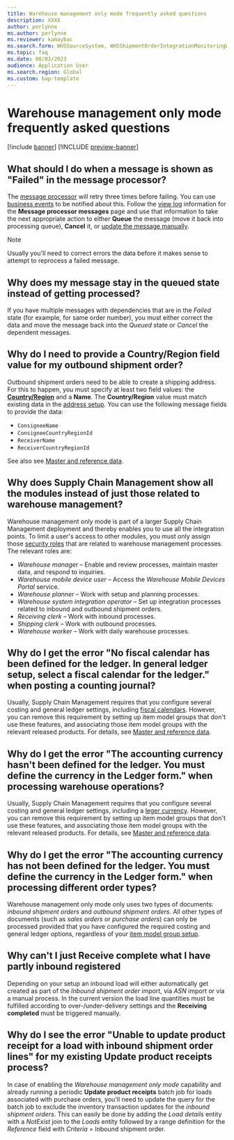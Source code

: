 ```yaml
---
title: Warehouse management only mode frequently asked questions
description: XXXX
author: perlynne
ms.author: perlynne
ms.reviewer: kamaybac
ms.search.form: WHSSourceSystem, WHSShipmentOrderIntegrationMonitoringWorkspace, SysMessageProcessorMessage, BusinessEventsWorkspace, WHSInboundShipmentOrder, WHSOutboundShipmentOrder, WHSInboundLoadPlanningWorkbench, WHSShipmentPackingSlipJournal, WHSShipmentReceiptJournal, WHSParameters, ExtCodeTable, WHSOutboundShipmentOrderMessage, WHSInboundShipmentOrderMessage
ms.topic: faq
ms.date: 08/03/2023
audience: Application User
ms.search.region: Global
ms.custom: bap-template
---
```


# Warehouse management only mode frequently asked questions

[!include [banner](../includes/banner.md)]
[!INCLUDE [preview-banner](../includes/preview-banner.md)]

<!-- KFM: Preview until further notice -->

## What should I do when a message is shown as "Failed" in the message processor?

The [message processor](../supply-chain-dev/message-processor.md) will retry three times before failing. You can use [business events](../../fin-ops-core/dev-itpro/business-events/home-page.md) to be notified about this. Follow the [view log](../supply-chain-dev/message-processor.md#view-message-log) information for the **Message processor messages** page and use that information to take the next appropriate action to either **Queue** the message (move it back into processing queue), **Cancel** it, or [update the message manually](wms-only-mode-using.md#maintain-messages).

> [!NOTE]
> Usually you'll need to correct errors the data before it makes sense to attempt to reprocess a failed message.

## Why does my message stay in the queued state instead of getting processed?

If you have multiple messages with dependencies that are in the *Failed* state (for example, for same order number), you must either correct the data and move the message back into the *Queued* state or *Cancel* the dependent messages.

## Why do I need to provide a Country/Region field value for my outbound shipment order?

Outbound shipment orders need to be able to create a shipping address. For this to happen, you must specify at least two field values: the [**Country/Region**](../../fin-ops-core/fin-ops/organization-administration/global-address-book-address-setup#set-up-countryregion-information) and a **Name**. The **Country/Region** value must match existing data in the [address setup](../../fin-ops-core/fin-ops/organization-administration/global-address-book-address-setup#set-up-countryregion-information). You can use the following message fields to provide the data:

- `ConsigneeName`
- `ConsigneeCountryRegionId`
- `ReceiverName`
- `ReceiverCountryRegionId`

See also see [Master and reference data](wms-only-mode-exchange-data.md#master-data).

## Why does Supply Chain Management show all the modules instead of just those related to warehouse management?

Warehouse management only mode is part of a larger Supply Chain Management deployment and thereby enables you to use all the integration points. To limit a user's access to other modules, you must only assign those [security roles](../../fin-ops-core/dev-itpro/sysadmin/role-based-security) that are related to warehouse management processes. The relevant roles are:

- *Warehouse manager* – Enable and review processes, maintain master data, and respond to inquiries.
- *Warehouse mobile device user* – Access the *Warehouse Mobile Devices Portal* service.
- *Warehouse planner* – Work with setup and planning processes.
- *Warehouse system integration operator* – Set up integration processes related to inbound and outbound shipment orders.
- *Receiving clerk* – Work with inbound processes.
- *Shipping clerk* – Work with outbound processes.
- *Warehouse worker* – Work with daily warehouse processes.

## Why do I get the error "No fiscal calendar has been defined for the ledger. In general ledger setup, select a fiscal calendar for the ledger." when posting a counting journal?

Usually, Supply Chain Management requires that you configure several costing and general ledger settings, including [fiscal calendars](../../finance/budgeting/fiscal-calendars-fiscal-years-periods.md). However, you can remove this requirement by setting up item model groups that don't use these features, and associating those item model groups with the relevant released products. For details, see [Master and reference data](wms-only-mode-exchange-data.md#master-data).

## Why do I get the error "The accounting currency hasn't been defined for the ledger. You must define the currency in the Ledger form." when processing warehouse operations?

Usually, Supply Chain Management requires that you configure several costing and general ledger settings, including a [leger currency](../../finance/general-ledger/configure-ledger.md). However, you can remove this requirement by setting up item model groups that don't use these features, and associating those item model groups with the relevant released products. For details, see [Master and reference data](wms-only-mode-exchange-data.md#master-data).

## Why do I get the error "The accounting currency has not been defined for the ledger. You must define the currency in the Ledger form." when processing different order types?

Warehouse management only mode only uses two types of documents: *inbound shipment orders* and *outbound shipment orders*. All other types of documents (such as *sales orders* or *purchase orders*) can only be processed provided that you have configured the required costing and general ledger options, regardless of your [item model group setup](wms-only-mode-exchange-data.md#master-data).

## Why can't I just **Receive complete** what I have partly inbound registered

Depending on your setup an inbound load will either automatically get created as part of the *Inbound shipment order* import, via *ASN* import or via a manual process. In the current version the load line quantities must be fulfilled according to over-/under-delivery settings and the **Receiving completed** must be triggered manually.
<!-- Delivery policy -->

## Why do I see the error "Unable to update product receipt for a load with inbound shipment order lines" for my existing **Update product receipts** process?

In case of enabling the *Warehouse management only mode* capability and already running a periodic **Update product receipts** batch job for loads associated with purchase orders, you'll need to update the query for the batch job to exclude the inventory transaction updates for the *inbound shipment orders*. This can easily be done by adding the *Load details* entity with a *NotExist* join to the *Loads* entity followed by a range definition for the *Reference* field with *Criteria* = Inbound shipment order.
